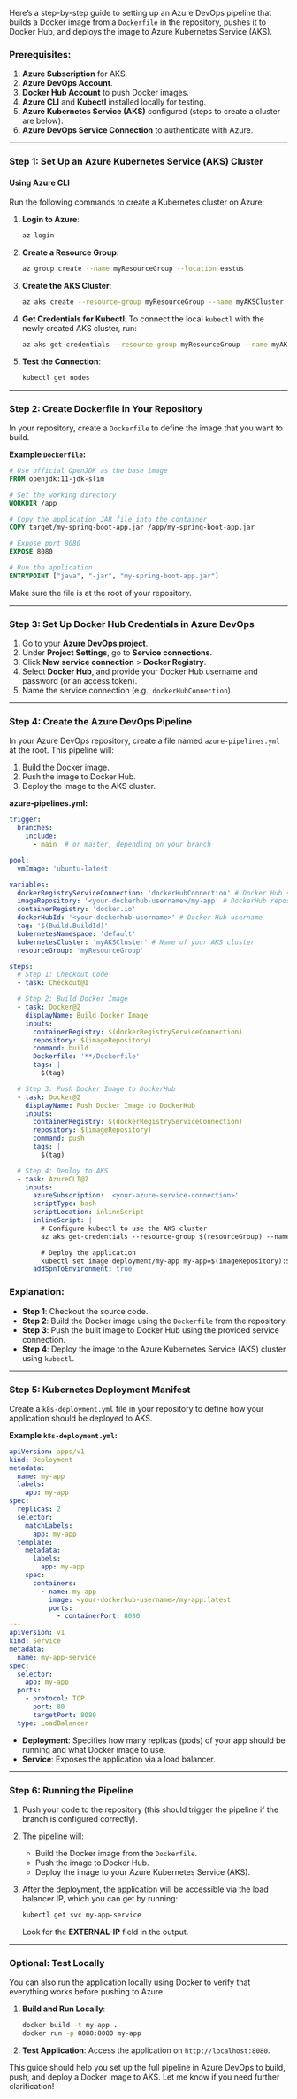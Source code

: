 Here’s a step-by-step guide to setting up an Azure DevOps pipeline that builds a Docker image from a `Dockerfile` in the repository, pushes it to Docker Hub, and deploys the image to Azure Kubernetes Service (AKS).

### Prerequisites:
1. **Azure Subscription** for AKS.
2. **Azure DevOps Account**.
3. **Docker Hub Account** to push Docker images.
4. **Azure CLI** and **Kubectl** installed locally for testing.
5. **Azure Kubernetes Service (AKS)** configured (steps to create a cluster are below).
6. **Azure DevOps Service Connection** to authenticate with Azure.

---

### Step 1: Set Up an Azure Kubernetes Service (AKS) Cluster

#### Using Azure CLI
Run the following commands to create a Kubernetes cluster on Azure:

1. **Login to Azure**:
   ```bash
   az login
   ```

2. **Create a Resource Group**:
   ```bash
   az group create --name myResourceGroup --location eastus
   ```

3. **Create the AKS Cluster**:
   ```bash
   az aks create --resource-group myResourceGroup --name myAKSCluster --node-count 1 --enable-addons monitoring --generate-ssh-keys
   ```

4. **Get Credentials for Kubectl**:
   To connect the local `kubectl` with the newly created AKS cluster, run:
   ```bash
   az aks get-credentials --resource-group myResourceGroup --name myAKSCluster
   ```

5. **Test the Connection**:
   ```bash
   kubectl get nodes
   ```

---

### Step 2: Create Dockerfile in Your Repository

In your repository, create a `Dockerfile` to define the image that you want to build.

**Example `Dockerfile`:**
```dockerfile
# Use official OpenJDK as the base image
FROM openjdk:11-jdk-slim

# Set the working directory
WORKDIR /app

# Copy the application JAR file into the container
COPY target/my-spring-boot-app.jar /app/my-spring-boot-app.jar

# Expose port 8080
EXPOSE 8080

# Run the application
ENTRYPOINT ["java", "-jar", "my-spring-boot-app.jar"]
```

Make sure the file is at the root of your repository.

---

### Step 3: Set Up Docker Hub Credentials in Azure DevOps

1. Go to your **Azure DevOps project**.
2. Under **Project Settings**, go to **Service connections**.
3. Click **New service connection** > **Docker Registry**.
4. Select **Docker Hub**, and provide your Docker Hub username and password (or an access token).
5. Name the service connection (e.g., `dockerHubConnection`).

---

### Step 4: Create the Azure DevOps Pipeline

In your Azure DevOps repository, create a file named `azure-pipelines.yml` at the root. This pipeline will:

1. Build the Docker image.
2. Push the image to Docker Hub.
3. Deploy the image to the AKS cluster.

**azure-pipelines.yml:**

```yaml
trigger:
  branches:
    include:
      - main  # or master, depending on your branch

pool:
  vmImage: 'ubuntu-latest'

variables:
  dockerRegistryServiceConnection: 'dockerHubConnection' # Docker Hub service connection name
  imageRepository: '<your-dockerhub-username>/my-app' # DockerHub repository
  containerRegistry: 'docker.io'
  dockerHubId: '<your-dockerhub-username>' # Docker Hub username
  tag: '$(Build.BuildId)'
  kubernetesNamespace: 'default'
  kubernetesCluster: 'myAKSCluster' # Name of your AKS cluster
  resourceGroup: 'myResourceGroup'

steps:
  # Step 1: Checkout Code
  - task: Checkout@1

  # Step 2: Build Docker Image
  - task: Docker@2
    displayName: Build Docker Image
    inputs:
      containerRegistry: $(dockerRegistryServiceConnection)
      repository: $(imageRepository)
      command: build
      Dockerfile: '**/Dockerfile'
      tags: |
        $(tag)

  # Step 3: Push Docker Image to DockerHub
  - task: Docker@2
    displayName: Push Docker Image to DockerHub
    inputs:
      containerRegistry: $(dockerRegistryServiceConnection)
      repository: $(imageRepository)
      command: push
      tags: |
        $(tag)

  # Step 4: Deploy to AKS
  - task: AzureCLI@2
    inputs:
      azureSubscription: '<your-azure-service-connection>'
      scriptType: bash
      scriptLocation: inlineScript
      inlineScript: |
        # Configure kubectl to use the AKS cluster
        az aks get-credentials --resource-group $(resourceGroup) --name $(kubernetesCluster)

        # Deploy the application
        kubectl set image deployment/my-app my-app=$(imageRepository):$(tag)
      addSpnToEnvironment: true
```

### Explanation:

- **Step 1**: Checkout the source code.
- **Step 2**: Build the Docker image using the `Dockerfile` from the repository.
- **Step 3**: Push the built image to Docker Hub using the provided service connection.
- **Step 4**: Deploy the image to the Azure Kubernetes Service (AKS) cluster using `kubectl`.

---

### Step 5: Kubernetes Deployment Manifest

Create a `k8s-deployment.yml` file in your repository to define how your application should be deployed to AKS.

**Example `k8s-deployment.yml`:**
```yaml
apiVersion: apps/v1
kind: Deployment
metadata:
  name: my-app
  labels:
    app: my-app
spec:
  replicas: 2
  selector:
    matchLabels:
      app: my-app
  template:
    metadata:
      labels:
        app: my-app
    spec:
      containers:
        - name: my-app
          image: <your-dockerhub-username>/my-app:latest
          ports:
            - containerPort: 8080
---
apiVersion: v1
kind: Service
metadata:
  name: my-app-service
spec:
  selector:
    app: my-app
  ports:
    - protocol: TCP
      port: 80
      targetPort: 8080
  type: LoadBalancer
```

- **Deployment**: Specifies how many replicas (pods) of your app should be running and what Docker image to use.
- **Service**: Exposes the application via a load balancer.

---

### Step 6: Running the Pipeline

1. Push your code to the repository (this should trigger the pipeline if the branch is configured correctly).
2. The pipeline will:
   - Build the Docker image from the `Dockerfile`.
   - Push the image to Docker Hub.
   - Deploy the image to your Azure Kubernetes Service (AKS).

3. After the deployment, the application will be accessible via the load balancer IP, which you can get by running:
   ```bash
   kubectl get svc my-app-service
   ```

   Look for the **EXTERNAL-IP** field in the output.

---

### Optional: Test Locally

You can also run the application locally using Docker to verify that everything works before pushing to Azure.

1. **Build and Run Locally**:
   ```bash
   docker build -t my-app .
   docker run -p 8080:8080 my-app
   ```

2. **Test Application**:
   Access the application on `http://localhost:8080`.

This guide should help you set up the full pipeline in Azure DevOps to build, push, and deploy a Docker image to AKS. Let me know if you need further clarification!